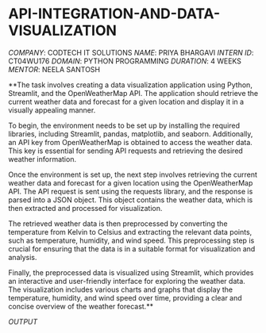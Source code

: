 # API-INTEGRATION-AND-DATA-VISUALIZATION

*COMPANY*: CODTECH IT SOLUTIONS
*NAME*: PRIYA BHARGAVI
*INTERN ID*: CT04WU176
*DOMAIN*: PYTHON PROGRAMMING
*DURATION*: 4 WEEKS
*MENTOR*: NEELA SANTOSH

**The task involves creating a data visualization application using Python, Streamlit, and the OpenWeatherMap API. The application should retrieve the current weather data and forecast for a given location and display it in a visually appealing manner.

To begin, the environment needs to be set up by installing the required libraries, including Streamlit, pandas, matplotlib, and seaborn. Additionally, an API key from OpenWeatherMap is obtained to access the weather data. This key is essential for sending API requests and retrieving the desired weather information.

Once the environment is set up, the next step involves retrieving the current weather data and forecast for a given location using the OpenWeatherMap API. The API request is sent using the requests library, and the response is parsed into a JSON object. This object contains the weather data, which is then extracted and processed for visualization.

The retrieved weather data is then preprocessed by converting the temperature from Kelvin to Celsius and extracting the relevant data points, such as temperature, humidity, and wind speed. This preprocessing step is crucial for ensuring that the data is in a suitable format for visualization and analysis.

Finally, the preprocessed data is visualized using Streamlit, which provides an interactive and user-friendly interface for exploring the weather data. The visualization includes various charts and graphs that display the temperature, humidity, and wind speed over time, providing a clear and concise overview of the weather forecast.**


*OUTPUT*



